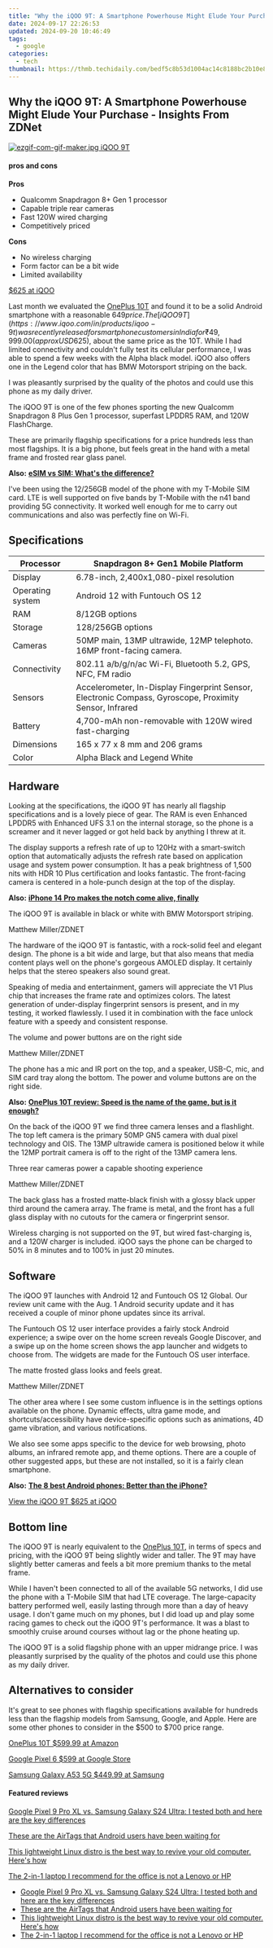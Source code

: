 ```yaml
---
title: "Why the iQOO 9T: A Smartphone Powerhouse Might Elude Your Purchase - Insights From ZDNet"
date: 2024-09-17 22:26:53
updated: 2024-09-20 10:46:49
tags:
  - google
categories:
  - tech
thumbnail: https://thmb.techidaily.com/bedf5c8b53d1004ac14c8188bc2b10e8fa9f12bcacb4dbb73e923d456dfdfac8.jpg
---
```


## Why the iQOO 9T: A Smartphone Powerhouse Might Elude Your Purchase - Insights From ZDNet

[![ezgif-com-gif-maker.jpg](https://www.zdnet.com/a/img/2022/09/10/393bc1f9-c8b4-447c-8a72-06dfc24d33bf/ezgif-com-gif-maker.jpg) iQOO 9T](https://shop.iqoo.com/in/product/2027?from=officialsite) 

#### pros and cons

**Pros** 
* Qualcomm Snapdragon 8+ Gen 1 processor
* Capable triple rear cameras
* Fast 120W wired charging
* Competitively priced

**Cons** 
* No wireless charging
* Form factor can be a bit wide
* Limited availability

[$625 at iQOO](https://shop.iqoo.com/in/product/2027?from=officialsite)

Last month we evaluated the [OnePlus 10T](https://www.zdnet.com/article/oneplus-10t-review/) and found it to be a solid Android smartphone with a reasonable $649 price. The [iQOO 9T](https://www.iqoo.com/in/products/iqoo-9t) was recently released for smartphone customers in India for ₹49,999.00 (approx USD$625), about the same price as the 10T. While I had limited connectivity and couldn't fully test its cellular performance, I was able to spend a few weeks with the Alpha black model. iQOO also offers one in the Legend color that has BMW Motorsport striping on the back.

I was pleasantly surprised by the quality of the photos and could use this phone as my daily driver. 

The iQOO 9T is one of the few phones sporting the new Qualcomm Snapdragon 8 Plus Gen 1 processor, superfast LPDDR5 RAM, and 120W FlashCharge. 

These are primarily flagship specifications for a price hundreds less than most flagships. It is a big phone, but feels great in the hand with a metal frame and frosted rear glass panel.

**Also:** [**eSIM vs SIM: What's the difference?**](https://www.zdnet.com/article/esim-vs-sim-whats-the-difference/)

I've been using the 12/256GB model of the phone with my T-Mobile SIM card. LTE is well supported on five bands by T-Mobile with the n41 band providing 5G connectivity. It worked well enough for me to carry out communications and also was perfectly fine on Wi-Fi.

## Specifications

| Processor        | Snapdragon 8+ Gen1 Mobile Platform                                                                      |
| ---------------- | ------------------------------------------------------------------------------------------------------- |
| Display          | 6.78-inch, 2,400x1,080-pixel resolution                                                                 |
| Operating system | Android 12 with Funtouch OS 12                                                                          |
| RAM              | 8/12GB options                                                                                          |
| Storage          | 128/256GB options                                                                                       |
| Cameras          | 50MP main, 13MP ultrawide, 12MP telephoto. 16MP front-facing camera.                                    |
| Connectivity     | 802.11 a/b/g/n/ac Wi-Fi, Bluetooth 5.2, GPS, NFC, FM radio                                              |
| Sensors          | Accelerometer, In-Display Fingerprint Sensor, Electronic Compass, Gyroscope, Proximity Sensor, Infrared |
| Battery          | 4,700-mAh non-removable with 120W wired fast-charging                                                   |
| Dimensions       | 165 x 77 x 8 mm and 206 grams                                                                           |
| Color            | Alpha Black and Legend White                                                                            |

## Hardware

Looking at the specifications, the iQOO 9T has nearly all flagship specifications and is a lovely piece of gear. The RAM is even Enhanced LPDDR5 with Enhanced UFS 3.1 on the internal storage, so the phone is a screamer and it never lagged or got held back by anything I threw at it.

The display supports a refresh rate of up to 120Hz with a smart-switch option that automatically adjusts the refresh rate based on application usage and system power consumption. It has a peak brightness of 1,500 nits with HDR 10 Plus certification and looks fantastic. The front-facing camera is centered in a hole-punch design at the top of the display.

**Also:** [**iPhone 14 Pro makes the notch come alive, finally**](https://www.zdnet.com/article/iphone-14-pro-makes-the-notch-come-alive-finally/)

The iQOO 9T is available in black or white with BMW Motorsport striping.

Matthew Miller/ZDNET

The hardware of the iQOO 9T is fantastic, with a rock-solid feel and elegant design. The phone is a bit wide and large, but that also means that media content plays well on the phone's gorgeous AMOLED display. It certainly helps that the stereo speakers also sound great. 

Speaking of media and entertainment, gamers will appreciate the V1 Plus chip that increases the frame rate and optimizes colors. The latest generation of under-display fingerprint sensors is present, and in my testing, it worked flawlessly. I used it in combination with the face unlock feature with a speedy and consistent response.

The volume and power buttons are on the right side

Matthew Miller/ZDNET

The phone has a mic and IR port on the top, and a speaker, USB-C, mic, and SIM card tray along the bottom. The power and volume buttons are on the right side.

**Also:** [**OnePlus 10T review: Speed is the name of the game, but is it enough?**](https://www.zdnet.com/article/oneplus-10t-review/)

On the back of the iQOO 9T we find three camera lenses and a flashlight. The top left camera is the primary 50MP GN5 camera with dual pixel technology and OIS. The 13MP ultrawide camera is positioned below it while the 12MP portrait camera is off to the right of the 13MP camera lens.

Three rear cameras power a capable shooting experience

Matthew Miller/ZDNET

The back glass has a frosted matte-black finish with a glossy black upper third around the camera array. The frame is metal, and the front has a full glass display with no cutouts for the camera or fingerprint sensor.

Wireless charging is not supported on the 9T, but wired fast-charging is, and a 120W charger is included. iQOO says the phone can be charged to 50% in 8 minutes and to 100% in just 20 minutes.

## Software

The iQOO 9T launches with Android 12 and Funtouch OS 12 Global. Our review unit came with the Aug. 1 Android security update and it has received a couple of minor phone updates since its arrival.

The Funtouch OS 12 user interface provides a fairly stock Android experience; a swipe over on the home screen reveals Google Discover, and a swipe up on the home screen shows the app launcher and widgets to choose from. The widgets are made for the Funtouch OS user interface.

The matte frosted glass looks and feels great.

Matthew Miller/ZDNET

The other area where I see some custom influence is in the settings options available on the phone. Dynamic effects, ultra game mode, and shortcuts/accessibility have device-specific options such as animations, 4D game vibration, and various notifications.

We also see some apps specific to the device for web browsing, photo albums, an infrared remote app, and theme options. There are a couple of other suggested apps, but these are not installed, so it is a fairly clean smartphone.

**Also:** [**The 8 best Android phones: Better than the iPhone?**](https://www.zdnet.com/article/best-android-phone/)

[View the iQOO 9T $625 at iQOO](https://www.iqoo.com/in/products/iqoo-9t)

## Bottom line

The iQOO 9T is nearly equivalent to the [OnePlus 10T](https://buy.geni.us/Proxy.ashx?TSID=368250&GR%5FURL=https%3A%2F%2Fwww.amazon.com%2FOnePlus-Moonstone-Unlocked-Smartphone-SuperVOOC%2Fdp%2FB0B7QQN6P9%3Ftag%3Dzd-buy-button-20%26ascsubtag%3D%5F%5FCOM%5FCLICK%5FID%5F%5F%7Cb5380232-e48a-4cb4-9edb-4d369c754aa2%7Cdtp&dtb=1), in terms of specs and pricing, with the iQOO 9T being slightly wider and taller. The 9T may have slightly better cameras and feels a bit more premium thanks to the metal frame.

While I haven't been connected to all of the available 5G networks, I did use the phone with a T-Mobile SIM that had LTE coverage. The large-capacity battery performed well, easily lasting through more than a day of heavy usage. I don't game much on my phones, but I did load up and play some racing games to check out the iQOO 9T's performance. It was a blast to smoothly cruise around courses without lag or the phone heating up.

The iQOO 9T is a solid flagship phone with an upper midrange price. I was pleasantly surprised by the quality of the photos and could use this phone as my daily driver.

## Alternatives to consider

It's great to see phones with flagship specifications available for hundreds less than the flagship models from Samsung, Google, and Apple. Here are some other phones to consider in the $500 to $700 price range.

[OnePlus 10T $599.99 at Amazon](https://buy.geni.us/Proxy.ashx?TSID=368250&GR%5FURL=https%3A%2F%2Fwww.amazon.com%2Fdp%2FB0B7QQ4GD2%2Fref%3Dasc%5Fdf%5FB0B7QQ4GD21724324400000%3Fcreative%3D395261%26creativeASIN%3DB0B7QQ4GD2%26linkCode%3Dasn%26tag%3Dzd-buy-button-20%26ascsubtag%3D%5F%5FCOM%5FCLICK%5FID%5F%5F%7Cb5380232-e48a-4cb4-9edb-4d369c754aa2%7Cdtp&dtb=1)

[Google Pixel 6 $599 at Google Store](https://www.anrdoezrs.net/links/9041660/type/dlg/sid/zd-%5F%5FCOM%5FCLICK%5FID%5F%5F-dtp/https://store.google.com/config/pixel%5F6?hl=en-US)

[Samsung Galaxy A53 5G $449.99 at Samsung](https://shop-links.co/link/?url=https%3A%2F%2Fwww.samsung.com%2Fus%2Fmobile%2Fphones%2Fgalaxy-a%2Fbuy%2F%3FmodelCode%3DSM-A536UZKDXAA&publisher_slug=itechdaily19598&exclusive=1)

#### Featured reviews

[Google Pixel 9 Pro XL vs. Samsung Galaxy S24 Ultra: I tested both and here are the key differences](https://www.zdnet.com/article/google-pixel-9-pro-xl-vs-samsung-galaxy-s24-ultra/ "Google Pixel 9 Pro XL vs. Samsung Galaxy S24 Ultra: I tested both and here are the key differences")

[These are the AirTags that Android users have been waiting for](https://www.zdnet.com/article/these-are-the-airtags-that-android-users-have-been-waiting-for/ "These are the AirTags that Android users have been waiting for")

[This lightweight Linux distro is the best way to revive your old computer. Here's how](https://www.zdnet.com/article/this-lightweight-linux-distro-is-the-best-way-to-revive-your-old-computer-heres-how/ "This lightweight Linux distro is the best way to revive your old computer. Here's how")

[The 2-in-1 laptop I recommend for the office is not a Lenovo or HP](https://www.zdnet.com/article/the-2-in-1-laptop-i-recommend-for-the-office-is-not-a-lenovo-or-hp/ "The 2-in-1 laptop I recommend for the office is not a Lenovo or HP")

* [Google Pixel 9 Pro XL vs. Samsung Galaxy S24 Ultra: I tested both and here are the key differences](https://www.zdnet.com/article/google-pixel-9-pro-xl-vs-samsung-galaxy-s24-ultra/ "Google Pixel 9 Pro XL vs. Samsung Galaxy S24 Ultra: I tested both and here are the key differences")
* [These are the AirTags that Android users have been waiting for](https://www.zdnet.com/article/these-are-the-airtags-that-android-users-have-been-waiting-for/ "These are the AirTags that Android users have been waiting for")
* [This lightweight Linux distro is the best way to revive your old computer. Here's how](https://www.zdnet.com/article/this-lightweight-linux-distro-is-the-best-way-to-revive-your-old-computer-heres-how/ "This lightweight Linux distro is the best way to revive your old computer. Here's how")
* [The 2-in-1 laptop I recommend for the office is not a Lenovo or HP](https://www.zdnet.com/article/the-2-in-1-laptop-i-recommend-for-the-office-is-not-a-lenovo-or-hp/ "The 2-in-1 laptop I recommend for the office is not a Lenovo or HP")

<ins class="adsbygoogle"
     style="display:block"
     data-ad-format="autorelaxed"
     data-ad-client="ca-pub-7571918770474297"
     data-ad-slot="1223367746"></ins>



<ins class="adsbygoogle"
     style="display:block"
     data-ad-client="ca-pub-7571918770474297"
     data-ad-slot="8358498916"
     data-ad-format="auto"
     data-full-width-responsive="true"></ins>
